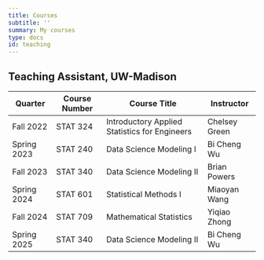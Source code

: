 ```yaml
---
title: Courses
subtitle: ''
summary: My courses
type: docs
id: teaching
---
```

 
## Teaching Assistant, UW-Madison

| Quarter	    | Course Number | Course Title                                  | Instructor    |
|-------------|---------------|-----------------------------------------------|---------------|
| Fall 2022   | STAT 324      | Introductory Applied Statistics for Engineers | Chelsey Green |
| Spring 2023 | STAT 240      | Data Science Modeling I                       | Bi Cheng Wu   |
| Fall 2023   | STAT 340      | Data Science Modeling II                      | Brian Powers  |
| Spring 2024 | STAT 601      | Statistical Methods I                         | Miaoyan Wang  |
| Fall 2024   | STAT 709      | Mathematical Statistics                       | Yiqiao Zhong  |
| Spring 2025 | STAT 340      | Data Science Modeling II                      | Bi Cheng Wu   |

